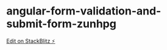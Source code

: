 # angular-form-validation-and-submit-form-zunhpg

[Edit on StackBlitz ⚡️](https://stackblitz.com/edit/angular-form-validation-and-submit-form-zunhpg)